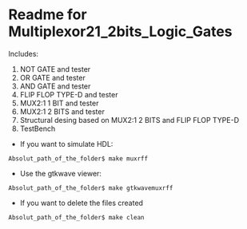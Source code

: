 # Readme for Multiplexor21_2bits_Logic_Gates


Includes:
1. NOT GATE and tester 
2. OR GATE and tester 
3. AND GATE and tester 
4. FLIP FLOP TYPE-D and tester
5. MUX2:1 1 BIT and tester
6. MUX2:1 2 BITS and tester
7. Structural desing based on MUX2:1 2 BITS and FLIP FLOP TYPE-D 
7. TestBench 

* If you want to simulate HDL:

~~~~
Absolut_path_of_the_folder$ make muxrff
~~~~


* Use the gtkwave viewer:

~~~~
Absolut_path_of_the_folder$ make gtkwavemuxrff
~~~~

* If you want to delete the files created

~~~~
Absolut_path_of_the_folder$ make clean
~~~~
